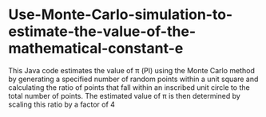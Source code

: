 # Use-Monte-Carlo-simulation-to-estimate-the-value-of-the-mathematical-constant-e
This Java code estimates the value of π (PI) using the Monte Carlo method by generating a specified number of random points within a unit square and calculating the ratio of points that fall within an inscribed unit circle to the total number of points. The estimated value of π is then determined by scaling this ratio by a factor of 4
